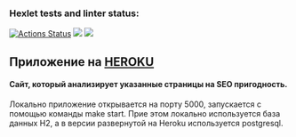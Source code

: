 ### Hexlet tests and linter status:
[![Actions Status](https://github.com/VladDB/java-project-lvl4/workflows/hexlet-check/badge.svg)](https://github.com/VladDB/java-project-lvl4/actions)
<a href="https://codeclimate.com/github/VladDB/java-project-lvl4/maintainability"><img src="https://api.codeclimate.com/v1/badges/f82a2fa97486db70c7d8/maintainability" /></a>
<a href="https://codeclimate.com/github/VladDB/java-project-lvl4/test_coverage"><img src="https://api.codeclimate.com/v1/badges/f82a2fa97486db70c7d8/test_coverage" /></a>

## Приложение на <a href=https://gentle-depths-61766.herokuapp.com/>HEROKU</a>
#### Cайт, который анализирует указанные страницы на SEO пригодность.

Локально приложение открывается на порту 5000, запускается с помощью команды make start.
Прие этом локально используется база данных H2, а в версии развернутой на Heroku используется
postgresql.